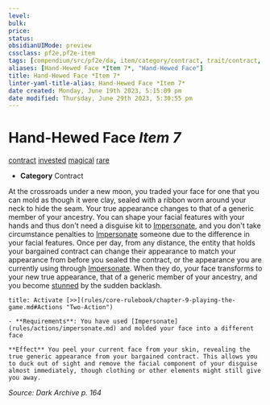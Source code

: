 ```yaml
---
level:
bulk:
price:
status:
obsidianUIMode: preview
cssclass: pf2e,pf2e-item
tags: [compendium/src/pf2e/da, item/category/contract, trait/contract, trait/invested, trait/magical, trait/rare]
aliases: [Hand-Hewed Face *Item 7*, "Hand-Hewed Face"]
title: Hand-Hewed Face *Item 7*
linter-yaml-title-alias: Hand-Hewed Face *Item 7*
date created: Monday, June 19th 2023, 5:15:09 pm
date modified: Thursday, June 29th 2023, 5:30:55 pm
---
```


# Hand-Hewed Face *Item 7*

[contract](rules/traits/contract-lol.md) [invested](rules/traits/invested.md) [magical](rules/traits/magical.md) [rare](rules/traits/rare.md)  

- **Category** Contract

At the crossroads under a new moon, you traded your face for one that you can mold as though it were clay, sealed with a ribbon worn around your neck to hide the seam. Your true appearance changes to that of a generic member of your ancestry. You can shape your facial features with your hands and thus don't need a disguise kit to [Impersonate](rules/actions/impersonate.md), and you don't take circumstance penalties to [Impersonate](rules/actions/impersonate.md) someone due to the difference in your facial features. Once per day, from any distance, the entity that holds your bargained contract can change their appearance to match your appearance from before you sealed the contract, or the appearance you are currently using through [Impersonate](rules/actions/impersonate.md). When they do, your face transforms to your new true appearance, that of a generic member of your ancestry, and you become [stunned](rules/conditions.md#Stunned) by the sudden backlash.

```ad-embed-ability
title: Activate [>>](rules/core-rulebook/chapter-9-playing-the-game.md#Actions "Two-Action")

- **Requirements**: You have used [Impersonate](rules/actions/impersonate.md) and molded your face into a different face

**Effect** You peel your current face from your skin, revealing the true generic appearance from your bargained contract. This allows you to duck out of sight and remove the facial component of your disguise almost immediately, though clothing or other elements might still give you away.
```

*Source: Dark Archive p. 164*

